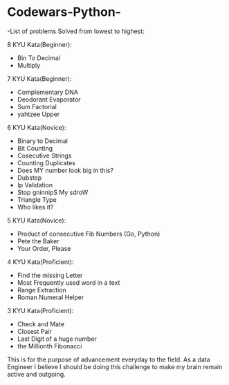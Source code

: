 # Codewars-Python-
-List of problems Solved from lowest to highest:
  
  8 KYU Kata(Beginner):
    
   - Bin To Decimal
   - Multiply
  
  
  7 KYU Kata(Beginner):
    
   - Complementary DNA
   - Deodorant Evaporator
   - Sum Factorial
   - yahtzee Upper
  
  
  6 KYU Kata(Novice):
    
   - Binary to Decimal
   - Bit Counting
   - Cosecutive Strings
   - Counting Duplicates
   - Does MY number look big in this?
   - Dubstep
   - Ip Validation
   - Stop gninnipS My sdroW
   - Triangle Type
   - Who likes it?
  
  
  5 KYU Kata(Novice):
   - Product of consecutive Fib Numbers (Go, Python)
   - Pete the Baker
   - Your Order, Please
 
 
  4 KYU Kata(Proficient):
    
   - Find the missing Letter
   - Most Frequently used word in a text
   - Range Extraction
   - Roman Numeral Helper
  
  
  3 KYU Kata(Proficient):
    
   - Check and Mate
   - Closest Pair
   - Last Digit of a huge number
   - the Millionth Fibonacci
    
  
  This is for the purpose of advancement everyday to the field. As a data Engineer I believe I should be doing this challenge to make my brain remain active and outgoing.

